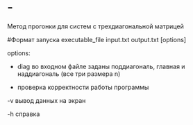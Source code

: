 # -
Метод прогонки для систем с трехдиагональной матрицей

#Формат запуска
executable_file input.txt output.txt [options]

options:
 
 - diag  во входном файле заданы поддиагональ, главная и наддиагональ (все три размера n)
 
 - проверка корректности работы программы
 
 -v вывод данных на экран
 
 -h справка
